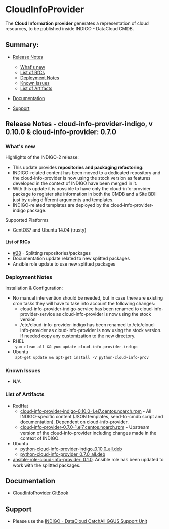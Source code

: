 # CloudInfoProvider

The **Cloud Information provider** generates a representation of cloud resources, to be published inside INDIGO - DataCloud CMDB.

## Summary:
<!--
* Updates
  * [CloudInfoProvider v. 0.10.0](https://indigo-dc.gitbooks.io/indigo-datacloud-releases/content/indigo1/seventh_update_of_indigo-1.html#cip)
  * [CloudInfoProvider v. 0.9.3](https://indigo-dc.gitbooks.io/indigo-datacloud-releases/content/indigo1/first_update_of_indigo-1.html#cip)
-->

* [Release Notes](#id1)
  * [What's new](#id2)
  * [List of RfCs](#id3)
  * [Deployment Notes](#id4)
  * [Known Issues](#id5)
  * [List of Artifacts](#id7)

* [Documentation](#id6)
* [Support](#id8)

<a id="id1"></a>
## Release Notes - cloud-info-provider-indigo, v 0.10.0 & cloud-info-provider: 0.7.0

<a id="id2"></a>
### What's new

Highlights of the INDIGO-2 release:
* This update provides <b>repositories and packaging refactoring</b>: 
* INDIGO-related content has been moved to a dedicated repository and the cloud-info-provider is now using the stock version as features developed in the context of INDIGO have been merged in it. 
* With this update it is possible to have only the cloud-info-provider package to register site information in both the CMDB and a Site BDII just by using different arguments and templates. 
* INDIGO-related templates are deployed by the cloud-info-provider-indigo package.

Supported Platforms
* CentOS7 and Ubuntu 14.04 (trusty)

<a id="id3"></a>
#### List of RfCs 

* [#28](https://github.com/indigo-dc/cloud-info-provider/issues/28) - Splitting repositories/packages
* Documentation update related to new splitted packages
* Ansible role update to use new splitted packages

<a id="id4"></a>
### Deployment Notes

installation & Configuration:

* No manual intervention should be needed, but in case there are existing cron tasks they will have to take into account the following changes:
  * cloud-info-provider-indigo-service has been renamed to cloud-info-provider-service as cloud-info-provider is now using the stock version
  * /etc/cloud-info-provider-indigo has been renamed to /etc/cloud-info-provider as cloud-info-provider is now using the stock version. If needed copy any customization to the new directory.
* RHEL</br>
  ``` yum clean all && yum update cloud-info-provider-indigo```
* Ubuntu</br>
  ``` apt-get update && apt-get install -V python-cloud-info-prov```

<a id="id5"></a>
### Known Issues

* N/A

<a id="id7"></a>
### List of Artifacts

* RedHat
  * [cloud-info-provider-indigo-0.10.0-1.el7.centos.noarch.rpm](http://repo.indigo-datacloud.eu/repository/indigo/2/centos7/x86_64/base/cloud-info-provider-indigo-0.10.0-1.el7.centos.noarch.rpm) - All INDIGO-specific content (JSON templates, send-to-cmdb script and documentation). Dependent on cloud-info-provider.
  * [cloud-info-provider-0.7.0-1.el7.centos.noarch.rpm](http://repo.indigo-datacloud.eu/repository/indigo/2/centos7/x86_64/base/cloud-info-provider-0.7.0-1.el7.centos.noarch.rpm) - Upstream version of the cloud-info-provider including changes made in the context of INDIGO.
* Ubuntu
  * [python-cloud-info-provider-indigo_0.10.0_all.deb](http://repo.indigo-datacloud.eu/repository/indigo/1/ubuntu/dists/trusty/main/binary-amd64/python-cloud-info-provider-indigo_0.10.0_all.deb)
  * [python-cloud-info-provider_0.7.0_all.deb](http://repo.indigo-datacloud.eu/repository/indigo/1/ubuntu/dists/trusty/main/binary-amd64/python-cloud-info-provider_0.7.0_all.deb)
* [ansible-role-cloud-info-provider: 0.1.0](https://github.com/indigo-dc/ansible-role-cloud-info-provider). Ansible role has been updated to work with the splitted packages.

<a id="id6"></a>
## Documentation

* [CloudInfoProvider GitBook](https://indigo-dc.gitbooks.io/cloud-info-provider/content/) 

<a id="id8"></a>
## Support

* Please use the [INDIGO - DataCloud CatchAll GGUS Support Unit](https://wiki.egi.eu/wiki/GGUS:INDIGO_DataCloud_Catch-all_FAQ)
